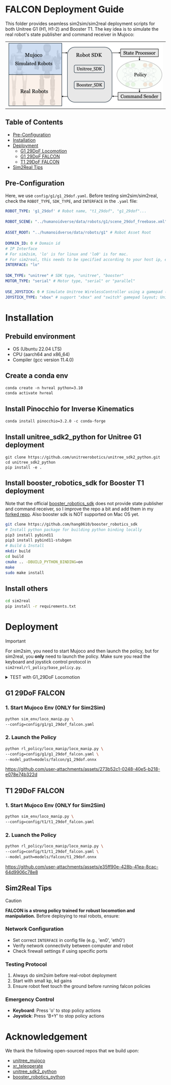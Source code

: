 # FALCON Deployment Guide

This folder provides seamless sim2sim/sim2real deployment scripts for both Unitree G1 (H1, H1-2) and Booster T1. The key idea is to simulate the real robot's state publisher and command receiver in Mujoco:

<table>
  <tr>
    <td style="text-align: center;">
      <img src="../assets/deploy.png" style="width: 99%;"/>
    </td>
  </tr>
</table>

## Table of Contents

- [Pre-Configuration](#pre-configuration)
- [Installation](#installation)
- [Deployment](#deployment)
  - [G1 29DoF Locomotion](#g1-29dof-locomotion)
  - [G1 29DoF FALCON](#g1-29dof-falcon)
  - [T1 29DoF FALCON](#t1-29dof-falcon)
- [Sim2Real Tips](#sim2real-tips)

## Pre-Configuration
Here, we use `config/g1/g1_29dof.yaml`. Before testing sim2sim/sim2real, check the `ROBOT_TYPE`, `SDK_TYPE`, and `INTERFACE` in the `.yaml` file:
```yaml
ROBOT_TYPE: 'g1_29dof' # Robot name, "t1_29dof", "g1_29dof"...

ROBOT_SCENE: "../humanoidverse/data/robots/g1/scene_29dof_freebase.xml" # Robot scene, for Sim2Sim

ASSET_ROOT: "../humanoidverse/data/robots/g1" # Robot Asset Root

DOMAIN_ID: 0 # Domain id
# IP Interface 
# For sim2sim, 'lo' is for linux and 'lo0' is for mac.
# For sim2real, this needs to be specified according to your host ip, e.g., 'en0'
INTERFACE: "lo"

SDK_TYPE: "unitree" # SDK type, "unitree", "booster"
MOTOR_TYPE: "serial" # Motor type, "serial" or "parallel"

USE_JOYSTICK: 0 # Simulate Unitree WirelessController using a gamepad (0: disable, 1: enable)
JOYSTICK_TYPE: "xbox" # support "xbox" and "switch" gamepad layout; Unitree WirelessController is "xbox" layout.
```

# Installation
## Prebuild environment
* OS  (Ubuntu 22.04 LTS)  
* CPU  (aarch64 and x86_64)   
* Compiler  (gcc version 11.4.0) 

## Create a conda env
```
conda create -n hvreal python=3.10
conda activate hvreal
```
## Install Pinocchio for Inverse Kinematics
```
conda install pinocchio=3.2.0 -c conda-forge
```
## Install unitree_sdk2_python for Unitree G1 deployment
```
git clone https://github.com/unitreerobotics/unitree_sdk2_python.git
cd unitree_sdk2_python
pip install -e .
```
## Install booster_robotics_sdk for Booster T1 deployment
Note that the official [booster_robotics_sdk](https://github.com/BoosterRobotics/booster_robotics_sdk) does not provide state publisher and command receiver, so I improve the repo a bit and add them in my [forked repo](https://github.com/hang0610/booster_robotics_sdk). Also booster sdk is NOT supported on Mac OS yet.
```bash
git clone https://github.com/hang0610/booster_robotics_sdk
# Install python package for building python binding locally
pip3 install pybind11
pip3 install pybind11-stubgen
# Build & Install
mkdir build
cd build
cmake .. -DBUILD_PYTHON_BINDING=on
make
sudo make install
```
## Install others
```bash
cd sim2real
pip install -r requirements.txt
```

# Deployment
> [!IMPORTANT]
> For sim2sim, you need to start Mujoco and then launch the policy, but for sim2real, you **only** need to launch the policy.
> Make sure you read the keyboard and joystick control protocol in `sim2real/rl_policy/base_policy.py`.

<details>
<summary>TEST with G1_29DoF Locomotion</summary>

## G1 29DoF Locomotion
  
Here, we fix the upper body target joint angles to the default, and the policy only outputs the lower body action.
### 1. Start Mujoco Env (ONLY for Sim2Sim)

```bash
python sim_env/base_sim.py \
--config=config/g1/g1_29dof.yaml
```

### 2. Launch the Policy

```bash
python rl_policy/dec_loco/dec_loco.py \
--config=config/g1/g1_29dof.yaml \
--model_path=models/dec_loco/g1_29dof.onnx 
```

https://github.com/user-attachments/assets/dc2d8821-6361-49a8-93cd-fb443bd63c39

</details>

## G1 29DoF FALCON

### 1. Start Mujoco Env (ONLY for Sim2Sim)

```bash
python sim_env/loco_manip.py \
--config=config/g1/g1_29dof_falcon.yaml
```

### 2. Launch the Policy

```bash
python rl_policy/loco_manip/loco_manip.py \
--config=config/g1/g1_29dof_falcon.yaml \
--model_path=models/falcon/g1_29dof.onnx 
```

https://github.com/user-attachments/assets/273b52c1-0248-40e5-b218-e078e74b322d

## T1 29DoF FALCON
### 1. Start Mujoco Env (ONLY for Sim2Sim)
```bash
python sim_env/loco_manip.py \
--config=config/t1/t1_29dof_falcon.yaml 
```
### 2. Luanch the Policy
```bash
python rl_policy/loco_manip/loco_manip.py \
--config=config/t1/t1_29dof_falcon.yaml \
--model_path=models/falcon/t1_29dof.onnx
```

https://github.com/user-attachments/assets/e35ff90e-428b-41ea-8cac-64d9906c78e8

## Sim2Real Tips
> [!CAUTION]
> **FALCON is a strong policy trained for robust locomotion and manipulation.** Before deploying to real robots, ensure:

### Network Configuration
- Set correct `INTERFACE` in config file (e.g., 'en0', 'eth0')
- Verify network connectivity between computer and robot
- Check firewall settings if using specific ports

### Testing Protocol
1. Always do sim2sim before real-robot deployment
2. Start with small kp, kd gains
3. Ensure robot feet touch the ground before running falcon policies

### Emergency Control
- **Keyboard**: Press 'o' to stop policy actions
- **Joystick**: Press 'B+Y' to stop policy actions

# Acknowledgement
We thank the following open-sourced repos that we build upon:
- [unitree_mujoco](https://github.com/unitreerobotics/unitree_mujoco)
- [xr_teleoperate](https://github.com/unitreerobotics/xr_teleoperate)
- [unitree_sdk2_python](https://github.com/unitreerobotics/unitree_sdk2_python)
- [booster_robotics_python](https://github.com/BoosterRobotics/booster_robotics_sdk)
